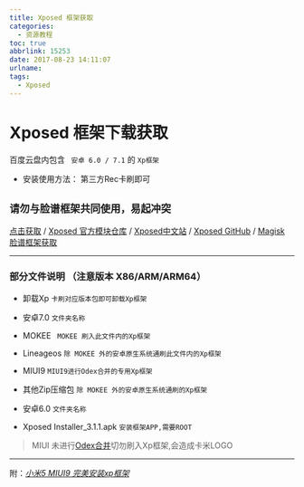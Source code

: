 ```yaml
---
title: Xposed 框架获取
categories:
  - 资源教程
toc: true
abbrlink: 15253
date: 2017-08-23 14:11:07
urlname:
tags:
  - Xposed
---
```

# Xposed 框架下载获取
百度云盘内包含 ` 安卓 6.0 / 7.1` 的 `Xp框架`  

- 安装使用方法： 第三方Rec卡刷即可

## `请勿与脸谱框架共同使用，易起冲突`

[点击获取](http://pan.baidu.com/s/1eSb47gY) / [Xposed 官方模块仓库](http://repo.xposed.info/module-overview) / [Xposed中文站](http://xposed.appkg.com/)  / [Xposed GitHub](https://github.com/rovo89/Xposed) / [Magisk 脸谱框架获取](../55401/)

----

### 部分文件说明 （注意版本 X86/ARM/ARM64）
- 卸载Xp `卡刷对应版本包即可卸载Xp框架`  

- 安卓7.0 `文件夹名称`
 - MOKEE ` MOKEE 刷入此文件内的Xp框架`
 - Lineageos `除 MOKEE 外的安卓原生系统通刷此文件内的Xp框架`
 - MIUI9 `MIUI9进行Odex合并的专用Xp框架` 
 - 其他Zip压缩包 `除 MOKEE 外的安卓原生系统通刷的Xp框架`
- 安卓6.0 `文件夹名称`
- Xposed Installer_3.1.1.apk `安装框架APP,需要ROOT`
>MIUI 未进行[Odex合并](../65218/)切勿刷入Xp框架,会造成卡米LOGO

***
附：[*小米5 MIUI9 完美安装xp框架*](../57293/)